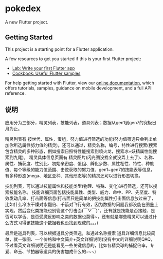 # pokedex

A new Flutter project.

## Getting Started

This project is a starting point for a Flutter application.

A few resources to get you started if this is your first Flutter project:

- [Lab: Write your first Flutter app](https://flutter.io/docs/get-started/codelab)
- [Cookbook: Useful Flutter samples](https://flutter.io/docs/cookbook)

For help getting started with Flutter, view our 
[online documentation](https://flutter.io/docs), which offers tutorials, 
samples, guidance on mobile development, and a full API reference.

## 说明
应用分为三部分，精灵列表，技能列表，道具列表；数据从gen1到gen7的究极日月为止。

精灵列表有 按世代，属性，蛋组，努力值进行筛选的功能(努力值筛选只会列出单加你所选属性努力值的精灵)，还可以通过，精灵名称，编号，特性进行搜索(搜索包含精灵的多种形态，例如搜索日照特性能搜索到喷火龙，搜索冰+妖精属性能搜索到九尾)。
精灵具体信息页面有 精灵图片(闪光图没找全就没弄上去了)、名称、属性、捕获度、性别比、初始亲密度、蛋组、孵化步数、属性相性、特性、种族值、每个等级的能力值范围、击败获取的努力值、gen1~gen7的技能表等信息，有多种形态(mega、地区亚种、其他形态等)的精灵还可以进行形态切换。

技能列表，可以通过技能属性和技能类型(物理、特殊、变化)进行筛选，还可以搜索技能名称。
技能详细页面包括技能属性、类型、威力、命中、PP、先至度、特效发动几率、打击面等信息(打击面只是简单的把技能属性打击面信息放过来了，比如什么冷冻干燥对水翻倍、千箭对飞行有效，因为数据的问题我都没能在图鉴上实现，然后变化类技能也别管这个打击面(￣▽￣)"，还有就是技能是否接触、是否可以学舌、是否受魔反影响之类的数据也莫得~，还有就是哪些精灵可以通过什么方式习得该技能这个数据我也没找到现成的。。。)

最后是道具列表，可以根据道具分类筛选，和通过名称搜索
道具详细信息比较简单，就一张图、一个价格和中文简介+英文详细说明(没有中文的详细说明QAQ，不过看英文详细说明还是能看见一些关键信息的，比如各精灵球的捕捉倍率，专爱、命玉、节拍器等道具的伤害加成什么的~~~)